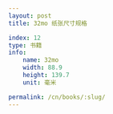 ```yaml
---
layout: post
title: 32mo 纸张尺寸规格

index: 12
type: 书籍
info:
    name: 32mo
    width: 88.9
    height: 139.7
    unit: 毫米

permalink: /cn/books/:slug/
---
```



